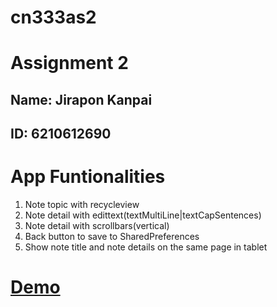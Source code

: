 # cn333as2
# Assignment 2
## Name: Jirapon Kanpai
## ID: 6210612690

# App Funtionalities
1. Note topic with recycleview
2. Note detail with edittext(textMultiLine|textCapSentences)
3. Note detail with scrollbars(vertical)
4. Back button to save to SharedPreferences
5. Show note title and note details on the same page in tablet

# [Demo](https://www.youtube.com/watch?v=A_YfKZLfYSY)
